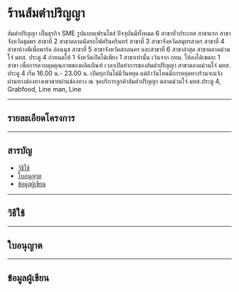 # ร้านส้มตำปริญญา
ส้มตำปริญญา เป็นธุรกิจ SME รูปแบบแฟรนไชส์ ปัจจุบันมีทั้งหมด 6 สาขาทั่วประเทศ สาขาแรก สาขาจังหวัดชุมพร สาขาที่ 2 สาขาตลาดนัดรถไฟศรีนครินทร์ สาขาที่ 3 สาขาจังหวัดสมุทรสาคร สาขาที่ 4 สาขาห้างพีเพิ้ลพาร์ค อ่อนนุช สาขาที่ 5 สาขาจังหวัดสกลนคร และสาขาที่ 6 สาขาล่าสุด สาขาตลาดม่วนใจ๋ มทส. ประตู 4 กำหนดให้ 1 จังหวัดเปิดได้เพียง 1 สาขาเท่านั้น เว้นจาก กทม. ให้ลงได้เขตละ 1 สาขา  เพื่อการควบคุมคุณภาพของผลิตภัณฑ์ เวลาเปิดทำการของส้มตำปริญญา สาขาตลาดม่วนใจ๋ มทส. ประตู 4 เริ่ม 16.00 น.- 23.00 น. เปิดทุกวันไม่มีวันหยุด แต่ถ้าวันไหนมีการหยุดทางร้านจะแจ้งผ่านทางช่องทางเพจขายผ่านช่องทาง ณ จุดบริการลูกค้าส้มตำปริญญา ตลาดม่วนใจ๋ มทส.ประตู 4, Grabfood, Line man, Line

---

## รายละเอียดโครงการ


---

## สารบัญ
- [วิธีใช้](#วิธีใช้)
- [ใบอนุญาต](#ใบอนุญาต)
- [ข้อมูลผู้เขียน](#ข้อมูลผู้เขียน)
---

## วิธีใช้


---

## ใบอนุญาต

---

## ข้อมูลผู้เขียน
